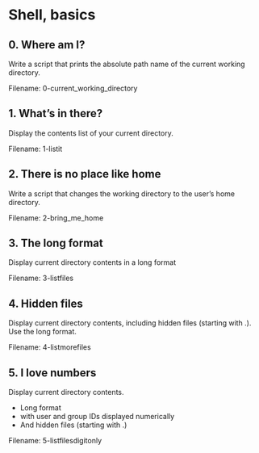 Shell, basics
=============
## 0. Where am I?
Write a script that prints the absolute path name of the current working directory.

Filename: 0-current_working_directory

## 1. What’s in there?
Display the contents list of your current directory.

Filename: 1-listit

## 2. There is no place like home
Write a script that changes the working directory to the user’s home directory.

Filename: 2-bring_me_home

## 3. The long format
Display current directory contents in a long format

Filename: 3-listfiles

## 4. Hidden files
Display current directory contents, including hidden files (starting with .). Use the long format.

Filename: 4-listmorefiles

## 5. I love numbers
Display current directory contents.

- Long format
- with user and group IDs displayed numerically
- And hidden files (starting with .)

Filename: 5-listfilesdigitonly



